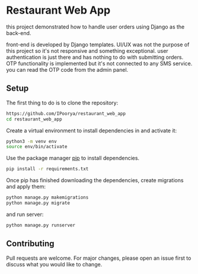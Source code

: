# Restaurant Web App

this project demonstrated how to handle user orders using Django as the back-end.

front-end is developed by Django templates. UI/UX was not the purpose of this project so it's not responsive and something exceptional. user authentication is just there and has nothing to do with submitting orders. OTP functionality is implemented but it's not connected to any SMS service. you can read the OTP code from the admin panel.

## Setup

The first thing to do is to clone the repository:

```bash
https://github.com/IPoorya/restaurant_web_app
cd restaurant_web_app
```
Create a virtual environment to install dependencies in and activate it:
```bash
python3 -m venv env
source env/bin/activate
```
Use the package manager [pip](https://pip.pypa.io/en/stable/) to install dependencies.

```bash
pip install -r requirements.txt
```
Once pip has finished downloading the dependencies, create migrations and apply them:
```bash
python manage.py makemigrations
python manage.py migrate
```

and run server:
```bash
python manage.py runserver
```

## Contributing

Pull requests are welcome. For major changes, please open an issue first
to discuss what you would like to change.